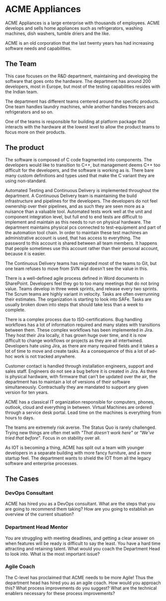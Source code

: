 # ACME Appliances

ACME Appliances is a large enterprise with thousands of employees. ACME develops and sells home appliances such as refrigerators,
washing machines, dish washers, tumble driers and the like.

ACME is an old corporation that the last twenty years has had increasing software needs and capabilities.

## The Team

This case focuses on the R&D department, maintaining and developing the software that goes onto the hardware.
The department has around 200 developers, most in Europe, but most of the testing capabilities resides with the Indian team.

The department has different teams centered around the specific products. One team handles laundry machines, while another handles freezers and refrigerators and so on.

One of the teams is responsible for building at platform package that interacts with the hardware at the lowest level to allow the product teams to focus more on their products.

## The product

The software is composed of C code fragmented into components. The developers would like to transition to C++, but management deems C++ too difficult for the developers,
and the software is working as is. There bare many custom definitions and types used that make the C variant they are using non-standard.

Automated Testing and Continuous Delivery is implemented throughout the department.
A Continuous Delivery team is maintaining the build infrastructure and pipelines for the developers. The developers do not feel ownership over their pipelines, and as such they
are seen more as a nuisance than a valuable tool.
Automated tests work well at the unit and component integration level, but full end to end tests are difficult to implement and maintain as this needs to run on physical hardware.
The department maintains physical pcs connected to test-equipment and part of the automation tool chain. In order to maintain these test machines an administrative account 
is used, that has access to everything. The password to this account is shared between all team members. It happens that people sometimes use this account rather than their
personal account, because it is easier.

The Continuous Delivery teams has migrated most of the teams to Git, but one team refuses to move from SVN and doesn't see the value in this.

There is a well-defined agile process defined in Word documents in SharePoint. Developers feel they go to too many meetings that do not bring value.
Teams develop in three week sprints, and release every two sprints.
The Scrum teams are highly variant in velocity. Tasks are often overrunning their estimates. The organization is starting to look into SAFe.
Tasks are usually broken down into steps that should take less than a week to complete.

There is a complex process due to ISO-certifications. Bug handling workflows has a lot of information required and many states with transitions between them.
These complex workflows has been implemented in Jira. They host their Jira locally, it has grown huge over time, and it is now difficult to change workflows or projects as they are all intertwined. Developers hate using Jira, as there are many required fields and it takes a lot of time to move and create tasks.
As a consequence of this a lot of ad-hoc work is not tracked anywhere.

Customer contact is handled through installation engineers, support and sales staff. Engineers do not see a bug before it is created in Jira.
As there is physical hardware, with firmware that can't be updated over the air, the department has to maintain a lot of versions of their software simultaneously.
Contractually they are mandated to support any given version for ten years.

ACME has a classical IT organization responsible for computers, phones, outlook, cloud and everything in between. Virtual Machines are ordered through a service desk portal.
Lead time on the machines is everything from hours to days.

The teams are extremely risk averse. The Status Quo is rarely challenged. Trying new things are often met with _"That doesn't work here"_ or _"We've tried that before"_.
Focus in on stability over all.

As IOT is becoming a thing, ACME has split out a team with younger developers in a separate building with more fancy furniture, and a more startup feel. The department wants to shield the IOT from all the legacy software and enterprise processes.

## The Cases

### DevOps Consultant

ACME has hired you as a DevOps consultant. What are the steps that you are going to recommend them taking?
How are you going to establish an overview of the current situation?

### Department Head Mentor

You are struggling with meeting deadlines, and getting a clear answer on when features will be ready is difficult to say the least.
You have a hard time attracting and retaining talent. What would you coach the Department Head to look into. What is the most important issue?

### Agile Coach

The C-level has proclaimed that ACME needs to be more Agile! Thus the department head has hired you as an agile coach.
How would you approach this? What process improvements do you suggest? What are the technical enablers necessary for these process improvements?